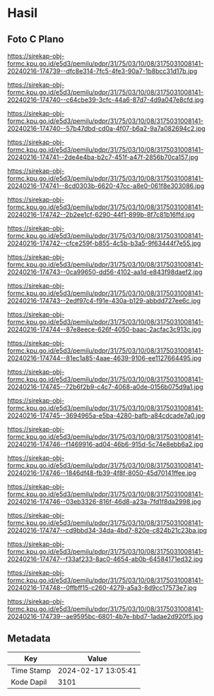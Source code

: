 # Hasil

## Foto C Plano

https://sirekap-obj-formc.kpu.go.id/e5d3/pemilu/pdpr/31/75/03/10/08/3175031008141-20240216-174739--dfc8e314-7fc5-4fe3-90a7-1b8bcc31d17b.jpg

https://sirekap-obj-formc.kpu.go.id/e5d3/pemilu/pdpr/31/75/03/10/08/3175031008141-20240216-174740--c64cbe39-3cfc-44a6-87d7-4d9a047e8cfd.jpg

https://sirekap-obj-formc.kpu.go.id/e5d3/pemilu/pdpr/31/75/03/10/08/3175031008141-20240216-174740--57b47dbd-cd0a-4f07-b6a2-9a7a082694c2.jpg

https://sirekap-obj-formc.kpu.go.id/e5d3/pemilu/pdpr/31/75/03/10/08/3175031008141-20240216-174741--2de4e4ba-b2c7-451f-a47f-2856b70ca157.jpg

https://sirekap-obj-formc.kpu.go.id/e5d3/pemilu/pdpr/31/75/03/10/08/3175031008141-20240216-174741--8cd0303b-6620-47cc-a8e0-061f8e303086.jpg

https://sirekap-obj-formc.kpu.go.id/e5d3/pemilu/pdpr/31/75/03/10/08/3175031008141-20240216-174742--2b2ee1cf-6290-44f1-899b-8f7c81b16ffd.jpg

https://sirekap-obj-formc.kpu.go.id/e5d3/pemilu/pdpr/31/75/03/10/08/3175031008141-20240216-174742--cfce259f-b855-4c5b-b3a5-9f63444f7e55.jpg

https://sirekap-obj-formc.kpu.go.id/e5d3/pemilu/pdpr/31/75/03/10/08/3175031008141-20240216-174743--0ca99650-dd56-4102-aa1d-e843f98daef2.jpg

https://sirekap-obj-formc.kpu.go.id/e5d3/pemilu/pdpr/31/75/03/10/08/3175031008141-20240216-174743--2edf97c4-f91e-430a-b129-abbdd727ee6c.jpg

https://sirekap-obj-formc.kpu.go.id/e5d3/pemilu/pdpr/31/75/03/10/08/3175031008141-20240216-174744--87e8eece-626f-4050-baac-2acfac3c913c.jpg

https://sirekap-obj-formc.kpu.go.id/e5d3/pemilu/pdpr/31/75/03/10/08/3175031008141-20240216-174744--81ec1a85-4aae-4639-9106-ee1127664495.jpg

https://sirekap-obj-formc.kpu.go.id/e5d3/pemilu/pdpr/31/75/03/10/08/3175031008141-20240216-174745--72b6f2b9-c4c7-4068-a0de-0156b075d9a1.jpg

https://sirekap-obj-formc.kpu.go.id/e5d3/pemilu/pdpr/31/75/03/10/08/3175031008141-20240216-174745--3694965a-e5ba-4280-bafb-a84cdcade7a0.jpg

https://sirekap-obj-formc.kpu.go.id/e5d3/pemilu/pdpr/31/75/03/10/08/3175031008141-20240216-174746--f1469916-ad04-46b6-915d-5c74e8ebb6a2.jpg

https://sirekap-obj-formc.kpu.go.id/e5d3/pemilu/pdpr/31/75/03/10/08/3175031008141-20240216-174746--1846df48-fb39-4f8f-8050-45d70141ffee.jpg

https://sirekap-obj-formc.kpu.go.id/e5d3/pemilu/pdpr/31/75/03/10/08/3175031008141-20240216-174746--03eb3326-816f-46d8-a23a-7fd1f8da2998.jpg

https://sirekap-obj-formc.kpu.go.id/e5d3/pemilu/pdpr/31/75/03/10/08/3175031008141-20240216-174747--cd9bbd34-34da-4bd7-820e-c824b21c23ba.jpg

https://sirekap-obj-formc.kpu.go.id/e5d3/pemilu/pdpr/31/75/03/10/08/3175031008141-20240216-174747--f33af233-8ac0-4654-ab0b-64584171ed32.jpg

https://sirekap-obj-formc.kpu.go.id/e5d3/pemilu/pdpr/31/75/03/10/08/3175031008141-20240216-174748--0ffbff15-c260-4279-a5a3-8d9cc17573e7.jpg

https://sirekap-obj-formc.kpu.go.id/e5d3/pemilu/pdpr/31/75/03/10/08/3175031008141-20240216-174739--ae9595bc-6801-4b7e-bbd7-1adae2d920f5.jpg


## Metadata

| Key        | Value               |
| ---------- | ------------------- |
| Time Stamp | 2024-02-17 13:05:41 |
| Kode Dapil | 3101                |



